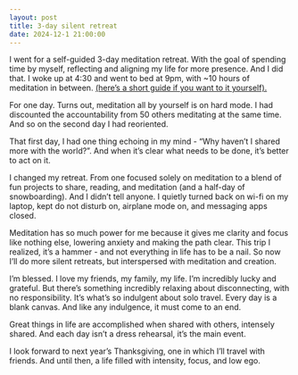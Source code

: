 ```yaml
---
layout: post
title: 3-day silent retreat
date: 2024-12-1 21:00:00
---
```


I went for a self-guided 3-day meditation retreat. With the goal of spending time by myself, reflecting and aligning my life for more presence. And I did that. I woke up at 4:30 and went to bed at 9pm, with ~10 hours of meditation in between. [(here’s a short guide if you want to it yourself).](https://www.notion.so/Guide-to-a-Self-Guided-Vip-141a0070d1a180deaa85c4fcd161c54d?pvs=21) 

For one day. Turns out, meditation all by yourself is on hard mode. I had discounted the accountability from 50 others meditating at the same time. And so on the second day I had reoriented. 

That first day, I had one thing echoing in my mind - “Why haven’t I shared more with the world?”. And when it’s clear what needs to be done, it’s better to act on it. 

I changed my retreat. From one focused solely on meditation to a blend of fun projects to share, reading, and meditation (and a half-day of snowboarding). And I didn’t tell anyone. I quietly turned back on wi-fi on my laptop, kept do not disturb on, airplane mode on, and messaging apps closed. 

Meditation has so much power for me because it gives me clarity and focus like nothing else, lowering anxiety and making the path clear. This trip I realized, it’s a hammer - and not everything in life has to be a nail. So now I’ll do more silent retreats, but interspersed with meditation and creation.

I’m blessed. I love my friends, my family, my life. I’m incredibly lucky and grateful. But there’s something incredibly relaxing about disconnecting, with no responsibility. It’s what’s so indulgent about solo travel. Every day is a blank canvas. And like any indulgence, it must come to an end. 

Great things in life are accomplished when shared with others, intensely shared. And each day isn’t a dress rehearsal, it’s the main event. 

I look forward to next year’s Thanksgiving, one in which I’ll travel with friends. And until then, a life filled with intensity, focus, and low ego.